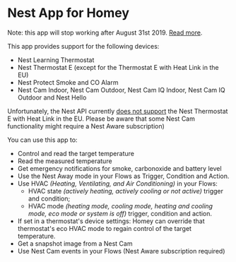 # Nest App for Homey

Note: this app will stop working after August 31st 2019. [Read more](https://mailchi.mp/16841c6489fc/your-homey-nest-integration-will-stop-working).

This app provides support for the following devices:

- Nest Learning Thermostat
- Nest Thermostat E (except for the Thermostat E with Heat Link in the EU)
- Nest Protect Smoke and CO Alarm
- Nest Cam Indoor, Nest Cam Outdoor, Nest Cam IQ Indoor, Nest Cam IQ Outdoor and Nest Hello

Unfortunately, the Nest API currently [does not support](https://developers.nest.com/reference/api-thermostat) the Nest Thermostat E with Heat Link in the EU. Please be aware that some Nest Cam functionality might require a Nest Aware subscription)

You can use this app to:

- Control and read the target temperature
- Read the measured temperature
- Get emergency notifications for smoke, carbonoxide and battery level
- Use the Nest Away mode in your Flows as Trigger, Condition and Action.
- Use HVAC _(Heating, Ventilating, and Air Conditioning)_ in your Flows:
    - HVAC state _(actively heating, actively cooling or not active)_ trigger and condition;
    - HVAC mode _(heating mode, cooling mode, heating and cooling mode, eco mode or system is off)_ trigger, condition and action.
- If set in a thermostat's device settings: Homey can override that thermostat's eco HVAC mode to regain control of the target temperature.
- Get a snapshot image from a Nest Cam
- Use Nest Cam events in your Flows (Nest Aware subscription required)

